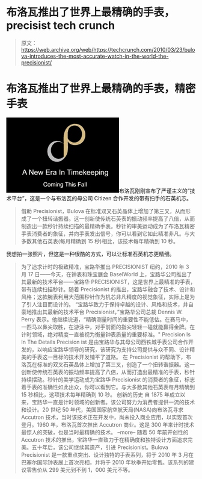 # 布洛瓦推出了世界上最精确的手表，precisist tech crunch

> 原文：<https://web.archive.org/web/https://techcrunch.com/2010/03/23/bulova-introduces-the-most-accurate-watch-in-the-world-the-precisionist/>

# 布洛瓦推出了世界上最精确的手表，精密手表

![](img/8f73bd3c1e3f923bd4c90644fe86b3a3.png)布洛瓦刚刚宣布了严谨主义的“技术平台”，这是一个与布洛瓦的母公司 Citizen 合作开发的带有扫手的石英机芯。

> 借助 Precisionist，Bulova 在标准双叉石英晶体上增加了第三叉，从而形成了一个扭转谐振器。这一创新使传统石英表的振动频率提高了八倍，从而制造出一款秒针持续扫描的最精确手表。秒针的审美运动成为了布洛瓦精密手表消费者的象征，并向手表发出信号，你可以看到它如此精准非凡。与大多数其他石英表(每月精确到 15 秒)相比，该技术每年精确到 10 秒。

我想拍一张照片，但这是一种很酷的方式，可以让标准石英机芯更精细。

> 为了追求计时的极致精准，宝路华推出 PRECISIONIST
> 纽约，2010 年 3 月 17 日——今天，在钟表和珠宝展会 BaselWorld 上，宝路华公司推出了其最新的技术平台——宝路华 PRECISIONIST，这是世界上最精准的手表，带有连续扫描秒针。随着 Precisionist 的推出，宝路华融合了技术、设计和风格；这款腕表利用大范围秒针作为机芯非凡精度的视觉象征，实际上是为了引人注目而设计的。
> “宝路华致力于保持卓越的设计、风格和技术，并自豪地推出其最新的技术平台 Precisionist，”宝路华公司总裁 Dennis W. Perry 表示。他继续说道，“精确测量时间的重要性不能低估。在赛马中，一匹马以鼻尖取胜，在游泳中，对手前面的指尖轻轻一碰就能赢得金牌。在计时领域，绝对精度一直被视为衡量钟表质量的重要标准。"
> Precision Is In The Details
> Precision ist 是由宝路华与其母公司西铁城手表公司合作开发的，以响应宝路华领导的研究，该研究为支持公司提供与众不同、设计精美的手表这一目标的技术开发铺平了道路。
> 在 Precisionist 的帮助下，布洛瓦在标准的双叉石英晶体上增加了第三叉，创造了一个扭转谐振器。这一创新使传统石英表的振动频率提高了八倍，从而打造出最精准的手表，秒针持续摆动。秒针的美学运动成为宝路华 Precisionist 的消费者的象征，标志着手表的准确性如此出众，你可以看到它。与大多数其他石英表每月精确到 15 秒相比，这项技术每年精确到 10 秒。
> 创新的历史
> 自 1875 年成立以来，宝路华一直是计时领域的创新者。该公司努力为消费者提供一流的技术和设计。20 世纪 50 年代，美国国家航空航天局(NASA)向布洛瓦寻求 Accutron 技术，当时该技术正在开发中，尚未投入商业应用，以实现首次登月。1960 年，布洛瓦首次推出 Accutron 商业。这是 300 年来计时技术最惊人的突破，也是当时最精确的技术。
> –more–
> 随着 50 年前开创性的 Accutron 技术的推出，宝路华一直致力于在精确度和独特设计方面追求完美。五十年后，该公司继续其遗产，引进 Precisionist。Bulova Precisionist 是一款重点突出、设计独特的手表系列，将于 2010 年 3 月在巴塞尔国际钟表展上首次亮相，并将于 2010 年秋季开始零售。该系列的建议零售价从 299 美元到不到 1，000 美元不等。